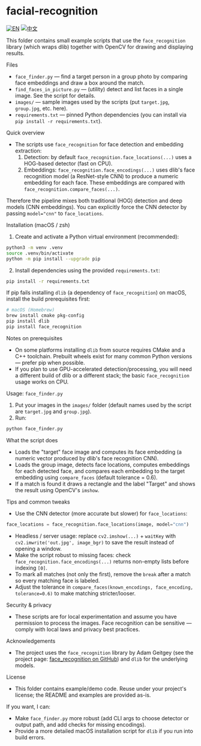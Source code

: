 # facial-recognition

[![EN](https://img.shields.io/badge/lang-EN-blue)](README.md) [![中文](https://img.shields.io/badge/语言-中文-red)](README.zh.md)

This folder contains small example scripts that use the `face_recognition` library (which wraps dlib) together with OpenCV for drawing and displaying results.

Files

- `face_finder.py` — find a target person in a group photo by comparing face embeddings and draw a box around the match.
- `find_faces_in_picture.py` — (utility) detect and list faces in a single image. See the script for details.
- `images/` — sample images used by the scripts (put `target.jpg`, `group.jpg`, etc. here).
- `requirements.txt` — pinned Python dependencies (you can install via `pip install -r requirements.txt`).

Quick overview

- The scripts use `face_recognition` for face detection and embedding extraction:
  1. Detection: by default `face_recognition.face_locations(...)` uses a HOG-based detector (fast on CPU).
  2. Embeddings: `face_recognition.face_encodings(...)` uses dlib's face recognition model (a ResNet-style CNN) to produce a numeric embedding for each face. These embeddings are compared with `face_recognition.compare_faces(...)`.

Therefore the pipeline mixes both traditional (HOG) detection and deep models (CNN embeddings). You can explicitly force the CNN detector by passing `model="cnn"` to `face_locations`.

Installation (macOS / zsh)

1. Create and activate a Python virtual environment (recommended):

```bash
python3 -m venv .venv
source .venv/bin/activate
python -m pip install --upgrade pip
```

2. Install dependencies using the provided `requirements.txt`:

```bash
pip install -r requirements.txt
```

If pip fails installing `dlib` (a dependency of `face_recognition`) on macOS, install the build prerequisites first:

```bash
# macOS (Homebrew)
brew install cmake pkg-config
pip install dlib
pip install face_recognition
```

Notes on prerequisites

- On some platforms installing `dlib` from source requires CMake and a C++ toolchain. Prebuilt wheels exist for many common Python versions — prefer pip when possible.
- If you plan to use GPU-accelerated detection/processing, you will need a different build of dlib or a different stack; the basic `face_recognition` usage works on CPU.

Usage: `face_finder.py`

1. Put your images in the `images/` folder (default names used by the script are `target.jpg` and `group.jpg`).
2. Run:

```bash
python face_finder.py
```

What the script does

- Loads the "target" face image and computes its face embedding (a numeric vector produced by dlib's face recognition CNN).
- Loads the group image, detects face locations, computes embeddings for each detected face, and compares each embedding to the target embedding using `compare_faces` (default tolerance = 0.6).
- If a match is found it draws a rectangle and the label "Target" and shows the result using OpenCV's `imshow`.

Tips and common tweaks

- Use the CNN detector (more accurate but slower) for `face_locations`:

```py
face_locations = face_recognition.face_locations(image, model="cnn")
```

- Headless / server usage: replace `cv2.imshow(...)` + `waitKey` with `cv2.imwrite('out.jpg', image_bgr)` to save the result instead of opening a window.
- Make the script robust to missing faces: check `face_recognition.face_encodings(...)` returns non-empty lists before indexing `[0]`.
- To mark all matches (not only the first), remove the `break` after a match so every matching face is labeled.
- Adjust the tolerance in `compare_faces(known_encodings, face_encoding, tolerance=0.6)` to make matching stricter/looser.

Security & privacy

- These scripts are for local experimentation and assume you have permission to process the images. Face recognition can be sensitive — comply with local laws and privacy best practices.

Acknowledgements

- The project uses the `face_recognition` library by Adam Geitgey (see the project page: [face_recognition on GitHub](https://github.com/ageitgey/face_recognition)) and `dlib` for the underlying models.

License

- This folder contains example/demo code. Reuse under your project's license; the README and examples are provided as-is.

If you want, I can:

- Make `face_finder.py` more robust (add CLI args to choose detector or output path, and add checks for missing encodings). 
- Provide a more detailed macOS installation script for `dlib` if you run into build errors.

